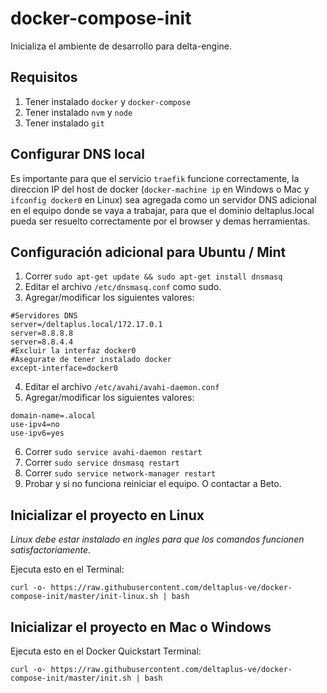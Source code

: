 # docker-compose-init

Inicializa el ambiente de desarrollo para delta-engine.

## Requisitos

1. Tener instalado `docker` y `docker-compose`
2. Tener instalado `nvm` y `node`
3. Tener instalado `git`

## Configurar DNS local

Es importante para que el servicio `traefik` funcione correctamente, la direccion IP del host de docker (`docker-machine ip` en Windows o Mac y `ifconfig docker0` en Linux) sea agregada como un servidor DNS adicional en el equipo donde se vaya a trabajar, para que el dominio deltaplus.local pueda ser resuelto correctamente por el browser y demas herramientas.

## Configuración adicional para Ubuntu / Mint

1. Correr `sudo apt-get update && sudo apt-get install dnsmasq`
2. Editar el archivo `/etc/dnsmasq.conf` como sudo.
3. Agregar/modificar los siguientes valores: 
```code
#Servidores DNS
server=/deltaplus.local/172.17.0.1
server=8.8.8.8
server=8.8.4.4
#Excluir la interfaz docker0
#Asegurate de tener instalado docker
except-interface=docker0
```
4. Editar el archivo `/etc/avahi/avahi-daemon.conf`
5. Agregar/modificar los siguientes valores:
```code
domain-name=.alocal
use-ipv4=no
use-ipv6=yes
```
6. Correr `sudo service avahi-daemon restart`
7. Correr `sudo service dnsmasq restart`
8. Correr `sudo service network-manager restart`
9. Probar y si no funciona reiniciar el equipo. O contactar a Beto.

## Inicializar el proyecto en Linux

_Linux debe estar instalado en ingles para que los comandos funcionen satisfactoriamente._

Ejecuta esto en el Terminal:

    curl -o- https://raw.githubusercontent.com/deltaplus-ve/docker-compose-init/master/init-linux.sh | bash

## Inicializar el proyecto en Mac o Windows

Ejecuta esto en el Docker Quickstart Terminal:

    curl -o- https://raw.githubusercontent.com/deltaplus-ve/docker-compose-init/master/init.sh | bash
